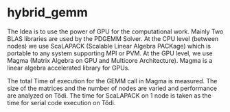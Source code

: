 hybrid_gemm
===========

The Idea is to use the power of GPU for the computational work. Mainly Two BLAS libraries
are used by the PDGEMM Solver. At the CPU level (between nodes) we use ScaLAPACK
(Scalable Linear Algebra PACKage) which is portable to any system supporting MPI or PVM.
At the GPU level, we use Magma (Matrix Algebra on GPU and Multicore Architecture).
Magma is a linear algebra accelerated library for GPUs.

The total Time of execution for the GEMM call in Magma is measured. The size of the
matrices and the number of nodes are varied and performance are analyzed on Tődi. The
time for ScaLAPACK on 1 node is taken as the time for serial code execution on Tődi.
